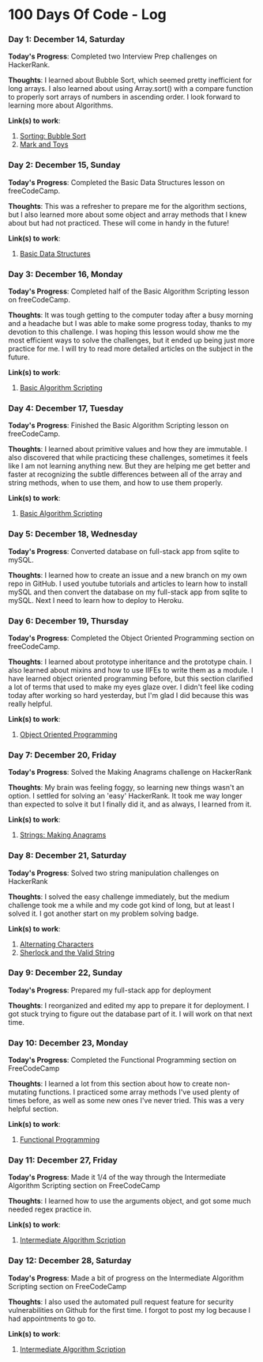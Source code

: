 # 100 Days Of Code - Log

### Day 1: December 14, Saturday

**Today's Progress**: Completed two Interview Prep challenges on HackerRank. 

**Thoughts**: I learned about Bubble Sort, which seemed pretty inefficient for long arrays. I also learned about using Array.sort() with a compare function to properly sort arrays of numbers in ascending order. I look forward to learning more about Algorithms.

**Link(s) to work**:
1. [Sorting: Bubble Sort](https://www.hackerrank.com/challenges/ctci-bubble-sort/problem)
2. [Mark and Toys](https://www.hackerrank.com/challenges/mark-and-toys/problem)

### Day 2: December 15, Sunday

**Today's Progress**: Completed the Basic Data Structures lesson on freeCodeCamp. 

**Thoughts**: This was a refresher to prepare me for the algorithm sections, but I also learned more about some object and array methods that I knew about but had not practiced. These will come in handy in the future!

**Link(s) to work**:
1. [Basic Data Structures](https://www.freecodecamp.org/learn/javascript-algorithms-and-data-structures/basic-data-structures/)

### Day 3: December 16, Monday

**Today's Progress**: Completed half of the Basic Algorithm Scripting lesson on freeCodeCamp. 

**Thoughts**: It was tough getting to the computer today after a busy morning and a headache but I was able to make some progress today, thanks to my devotion to this challenge. I was hoping this lesson would show me the most efficient ways to solve the challenges, but it ended up being just more practice for me. I will try to read more detailed articles on the subject in the future.

**Link(s) to work**:
1. [Basic Algorithm Scripting](https://www.freecodecamp.org/learn/javascript-algorithms-and-data-structures/basic-algorithm-scripting/)

### Day 4: December 17, Tuesday

**Today's Progress**: Finished the Basic Algorithm Scripting lesson on freeCodeCamp. 

**Thoughts**: I learned about primitive values and how they are immutable. I also discovered that while practicing these challenges, sometimes it feels like I am not learning anything new. But they are helping me get better and faster at recognizing the subtle differences between all of the array and string methods, when to use them, and how to use them properly.

**Link(s) to work**:
1. [Basic Algorithm Scripting](https://www.freecodecamp.org/learn/javascript-algorithms-and-data-structures/basic-algorithm-scripting/)

### Day 5: December 18, Wednesday

**Today's Progress**: Converted database on full-stack app from sqlite to mySQL.  

**Thoughts**: I learned how to create an issue and a new branch on my own repo in GitHub. I used youtube tutorials and articles to learn how to install mySQL and then convert the database on my full-stack app from sqlite to mySQL. Next I need to learn how to deploy to Heroku.

### Day 6: December 19, Thursday

**Today's Progress**: Completed the Object Oriented Programming section on freeCodeCamp.  

**Thoughts**: I learned about prototype inheritance and the prototype chain. I also learned about mixins and how to use IIFEs to write them as a module. I have learned object oriented programming before, but this section clarified a lot of terms that used to make my eyes glaze over. I didn't feel like coding today after working so hard yesterday, but I'm glad I did because this was really helpful.

**Link(s) to work**:
1. [Object Oriented Programming](https://www.freecodecamp.org/learn/javascript-algorithms-and-data-structures/object-oriented-programming/)

### Day 7: December 20, Friday

**Today's Progress**: Solved the Making Anagrams challenge on HackerRank  

**Thoughts**: My brain was feeling foggy, so learning new things wasn't an option. I settled for solving an 'easy' HackerRank. It took me way longer than expected to solve it but I finally did it, and as always, I learned from it.

**Link(s) to work**:
1. [Strings: Making Anagrams](https://www.hackerrank.com/challenges/ctci-making-anagrams/problem?h_l=interview&playlist_slugs%5B%5D=interview-preparation-kit&playlist_slugs%5B%5D=strings)

### Day 8: December 21, Saturday

**Today's Progress**: Solved two string manipulation challenges on HackerRank  

**Thoughts**: I solved the easy challenge immediately, but the medium challenge took me a while and my code got kind of long, but at least I solved it. I got another start on my problem solving badge.

**Link(s) to work**:
1. [Alternating Characters](https://www.hackerrank.com/challenges/alternating-characters/problem?h_l=interview&playlist_slugs%5B%5D=interview-preparation-kit&playlist_slugs%5B%5D=strings)
2. [Sherlock and the Valid String](https://www.hackerrank.com/challenges/sherlock-and-valid-string/problem?h_l=interview&playlist_slugs%5B%5D=interview-preparation-kit&playlist_slugs%5B%5D=strings)

### Day 9: December 22, Sunday

**Today's Progress**: Prepared my full-stack app for deployment  

**Thoughts**: I reorganized and edited my app to prepare it for deployment. I got stuck trying to figure out the database part of it. I will work on that next time.

### Day 10: December 23, Monday

**Today's Progress**: Completed the Functional Programming section on FreeCodeCamp  

**Thoughts**: I learned a lot from this section about how to create non-mutating functions. I practiced some array methods I've used plenty of times before, as well as some new ones I've never tried. This was a very helpful section.

**Link(s) to work**:
1. [Functional Programming](https://www.freecodecamp.org/learn/javascript-algorithms-and-data-structures/functional-programming/)

### Day 11: December 27, Friday

**Today's Progress**: Made it 1/4 of the way through the Intermediate Algorithm Scripting section on FreeCodeCamp  

**Thoughts**: I learned how to use the arguments object, and got some much needed regex practice in.

**Link(s) to work**:
1. [Intermediate Algorithm Scription](https://www.freecodecamp.org/learn/javascript-algorithms-and-data-structures/intermediate-algorithm-scripting/)

### Day 12: December 28, Saturday

**Today's Progress**: Made a bit of progress on the Intermediate Algorithm Scripting section on FreeCodeCamp

**Thoughts**: I also used the automated pull request feature for security vulnerabilities on Github for the first time. I forgot to post my log because I had appointments to go to.

**Link(s) to work**:
1. [Intermediate Algorithm Scription](https://www.freecodecamp.org/learn/javascript-algorithms-and-data-structures/intermediate-algorithm-scripting/)